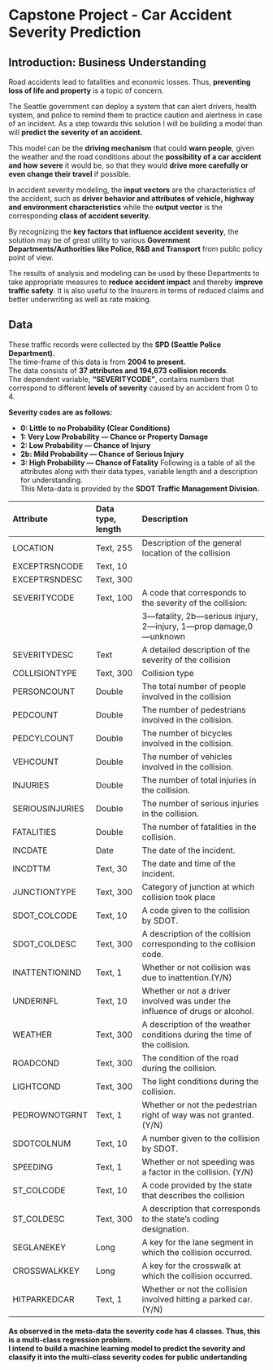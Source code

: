 # Capstone Project - Car Accident Severity Prediction
## Introduction: Business Understanding

Road accidents lead to fatalities and economic losses. Thus, <b>preventing loss of life and property</b> is a topic of concern. <br>

The Seattle government can deploy a system that can alert drivers, health system, and police to remind them to practice caution and alertness in case of an incident. As a step towards this solution I will be building a model than will <b>predict the severity of an accident.</b><br> 

This model can be the <b>driving mechanism</b> that could <b>warn people</b>, given the weather and the road conditions about the <b>possibility of a car accident and how severe</b> it would be, so that they would <b>drive more carefully or even change their travel</b> if possible. <br>

In accident severity modeling, the <b>input vectors</b> are the characteristics of the accident, such as <b>driver behavior and attributes of vehicle, highway and environment characteristics</b> while the <b>output vector</b> is the corresponding <b>class of accident severity.</b><br>

By recognizing the <b>key factors that influence accident severity</b>, the solution may be of great utility to various <b>Government Departments/Authorities like Police, R&B and Transport</b> from public policy point of view. <br>

The results of analysis and modeling can be used by these Departments to take appropriate measures to <b>reduce accident impact</b> and thereby <b>improve traffic safety</b>. It is also useful to the Insurers in terms of reduced claims and better underwriting as well as rate making.

## Data
These traffic records were collected by the <b>SPD (Seattle Police Department).</b> <br>
The time-frame of this data is from <b>2004 to present.</b><br>
The data consists of <b>37 attributes and 194,673 collision records</b>. <br>
The dependent variable, <b>“SEVERITYCODE”</b>, contains numbers that correspond to different <b>levels of severity</b> caused by an accident from 0 to 4.

<b>Severity codes are as follows:
- 0: Little to no Probability (Clear Conditions)
- 1: Very Low Probability — Chance or Property Damage
- 2: Low Probability — Chance of Injury
- 2b: Mild Probability — Chance of Serious Injury
- 3: High Probability — Chance of Fatality</b>
Following is a table of all the attributes along with their data types, variable length and a description for understanding.<br> This Meta-data is provided by the <b>SDOT Traffic Management Division.</b>

|Attribute          |Data type, length| Description                                                 |
|:------------------|:----------------|:------------------------------------------------------------|
|LOCATION           | Text, 255       |Description of the general location of the collision         | 
|EXCEPTRSNCODE      | Text, 10        |                                                             |
|EXCEPTRSNDESC      | Text, 300       |                                                             |
|SEVERITYCODE       | Text, 100       |A code that corresponds to the severity of the collision:
|                   |                 |3—fatality, 2b—serious injury, 2—injury, 1—prop damage,0—unknown|
|SEVERITYDESC       |Text             |A detailed description of the severity of the collision|
|COLLISIONTYPE      |Text, 300        |Collision type|
|PERSONCOUNT        |Double           |The total number of people involved in the collision|
|PEDCOUNT           |Double           |The number of pedestrians involved in the collision. |
|PEDCYLCOUNT        |Double           |The number of bicycles involved in the collision.|
|VEHCOUNT           |Double           |The number of vehicles involved in the collision.|
|INJURIES           |Double           |The number of total injuries in the collision.|
|SERIOUSINJURIES    |Double           |The number of serious injuries in the collision.|
|FATALITIES         |Double           |The number of fatalities in the collision.|
|INCDATE            |Date             |The date of the incident.|
|INCDTTM            |Text, 30         |The date and time of the incident.|
|JUNCTIONTYPE       |Text, 300        |Category of junction at which collision took place|
|SDOT_COLCODE       |Text, 10         |A code given to the collision by SDOT.|
|SDOT_COLDESC       |Text, 300        |A description of the collision corresponding to the collision code.|
|INATTENTIONIND     |Text, 1          |Whether or not collision was due to inattention.(Y/N)|
|UNDERINFL          |Text, 10         |Whether or not a driver involved was under the influence of drugs or alcohol.| 
|WEATHER            |Text, 300        |A description of the weather conditions during the time of the collision.|
|ROADCOND           |Text, 300        |The condition of the road during the collision.|
|LIGHTCOND          |Text, 300        |The light conditions during the collision.|
|PEDROWNOTGRNT      |Text, 1          |Whether or not the pedestrian right of way was not granted. (Y/N)|
|SDOTCOLNUM         |Text, 10         |A number given to the collision by SDOT.|
|SPEEDING           |Text, 1          |Whether or not speeding was a factor in the collision. (Y/N)|
|ST_COLCODE         |Text, 10         |A code provided by the state that describes the collision|
|ST_COLDESC         |Text, 300        |A description that corresponds to the state’s coding designation.|
|SEGLANEKEY         |Long             |A key for the lane segment in which the collision occurred.|
|CROSSWALKKEY       |Long             |A key for the crosswalk at which the collision occurred.|
|HITPARKEDCAR       |Text, 1          |Whether or not the collision involved hitting a parked car. (Y/N) |

<H4> As observed in the meta-data the severity code has 4 classes. Thus, this is a multi-class regression problem.<br>
I intend to build a machine learning model to predict the severity and classify it into the multi-class severity codes for public undertanding </H4>
